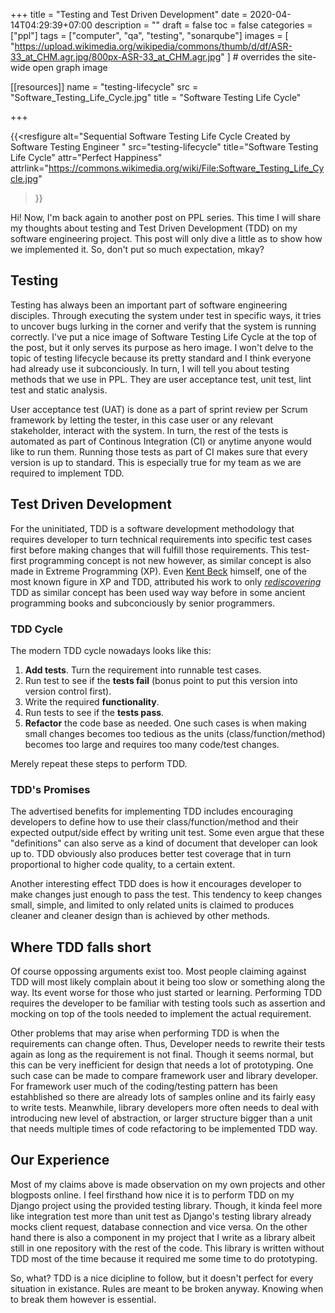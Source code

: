 +++
title = "Testing and Test Driven Development"
date = 2020-04-14T04:29:39+07:00
description = ""
draft = false
toc = false
categories = ["ppl"]
tags = ["computer", "qa", "testing", "sonarqube"]
images = [
  "https://upload.wikimedia.org/wikipedia/commons/thumb/d/df/ASR-33_at_CHM.agr.jpg/800px-ASR-33_at_CHM.agr.jpg"
] # overrides the site-wide open graph image

[[resources]]
  name = "testing-lifecycle"
  src = "Software_Testing_Life_Cycle.jpg"
  title = "Software Testing Life Cycle"

+++

{{<resfigure
  alt="Sequential Software Testing Life Cycle Created by Software Testing Engineer "
  src="testing-lifecycle"
  title="Software Testing Life Cycle"
  attr="Perfect Happiness"
  attrlink="https://commons.wikimedia.org/wiki/File:Software_Testing_Life_Cycle.jpg"
>}}

Hi! Now, I'm back again to another post on PPL series. This time I will share
my thoughts about testing and Test Driven Development (TDD) on my software
engineering project. This post will only dive a little as to show how we
implemented it. So, don't put so much expectation, mkay?

<!--more-->

## Testing

Testing has always been an important part of software engineering disciples.
Through executing the system under test in specific ways, it tries to uncover
bugs lurking in the corner and verify that the system is running correctly. I've
put a nice image of Software Testing Life Cycle at the top of the post, but it
only serves its purpose as hero image. I won't delve to the topic of testing
lifecycle because its pretty standard and I think everyone had already use it
subconciously. In turn, I will tell you about testing methods that we use in
PPL. They are user acceptance test, unit test, lint test and static analysis.

User acceptance test (UAT) is done as a part of sprint review per Scrum
framework by letting the tester, in this case user or any relevant stakeholder,
interact with the system. In turn, the rest of the tests is automated as part of
Continous Integration (CI) or anytime anyone would like to run them. Running
those tests as part of CI makes sure that every version is up to standard. This
is especially true for my team as we are required to implement TDD.

## Test Driven Development

For the uninitiated, TDD is a software development methodology that requires
developer to turn technical requirements into specific test cases first before
making changes that will fulfill those requirements. This test-first programming
concept is not new however, as similar concept is also made in Extreme
Programming (XP). Even [Kent Beck][kent-beck] himself, one of the most known
figure in XP and TDD, attributed his work to only
[*rediscovering*][kent-beck-quora] TDD as similar concept has been used way way
before in some ancient programming books and subconciously by senior
programmers.

### TDD Cycle

The modern TDD cycle nowadays looks like this:

1. **Add tests**. Turn the requirement into runnable test cases.
2. Run test to see if the **tests fail** (bonus point to put this version into
   version control first).
3. Write the required **functionality**.
4. Run tests to see if the **tests pass**.
5. **Refactor** the code base as needed. One such cases is when making small
   changes becomes too tedious as the units (class/function/method) becomes too
   large and requires too many code/test changes.

Merely repeat these steps to perform TDD.

### TDD's Promises

The advertised benefits for implementing TDD includes encouraging developers to
define how to use their class/function/method and their expected output/side
effect by writing unit test. Some even argue that these "definitions" can also
serve as a kind of document that developer can look up to. TDD obviously also
produces better test coverage that in turn proportional to higher code quality,
to a certain extent.

Another interesting effect TDD does is how it encourages developer to make
changes just enough to pass the test. This tendency to keep changes small,
simple, and limited to only related units is claimed to produces cleaner and
cleaner design than is achieved by other methods.

## Where TDD falls short

Of course oppossing arguments exist too. Most people claiming against TDD will
most likely complain about it being too slow or something along the way. Its
event worse for those who just started or learning. Performing TDD requires the
developer to be familiar with testing tools such as assertion and mocking on top
of the tools needed to implement the actual requirement.

Other problems that may arise when performing TDD is when the requirements can
change often. Thus, Developer needs to rewrite their tests again as long as the
requirement is not final. Though it seems normal, but this can be very
inefficient for design that needs a lot of prototyping. One such case can be
made to compare framework user and library developer. For framework user much of
the coding/testing pattern has been estahblished so there are already lots of
samples online and its fairly easy to write tests. Meanwhile, library developers
more often needs to deal with introducing new level of abstraction, or larger
structure bigger than a unit that needs multiple times of code refactoring to be
implemented TDD way.

## Our Experience

Most of my claims above is made observation on my own projects and other
blogposts online. I feel firsthand how nice it is to perform TDD on my Django
project using the provided testing library. Though, it kinda feel more like
integration test more than unit test as Django's testing library already mocks
client request, database connection and vice versa. On the other hand there is
also a component in my project that I write as a library albeit still in one
repository with the rest of the code. This library is written without TDD most
of the time because it required me some time to do prototyping.

So, what? TDD is a nice dicipline to follow, but it doesn't perfect for every
situation in existance. Rules are meant to be broken anyway. Knowing when to
break them however is essential.

[kent-beck]: https://en.wikipedia.org/wiki/Kent_Beck
[kent-beck-quora]: https://www.quora.com/Why-does-Kent-Beck-refer-to-the-rediscovery-of-test-driven-development
